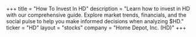 +++
title = "How To Invest In HD"
description = "Learn how to invest in HD with our comprehensive guide. Explore market trends, financials, and the social pulse to help you make informed decisions when analyzing $HD."
ticker = "HD"
layout = "stocks"
company = "Home Depot, Inc. (HD)"
+++


